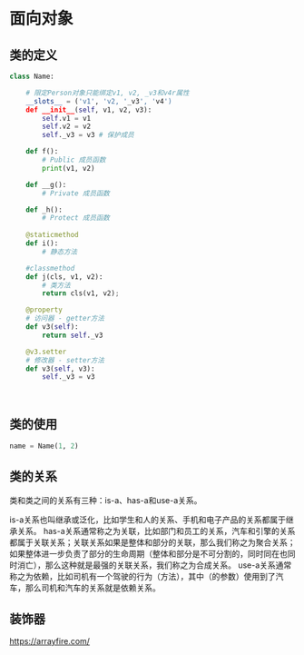 # 面向对象

## 类的定义
```python
class Name:

    # 限定Person对象只能绑定v1, v2, _v3和v4r属性
    __slots__ = ('v1', 'v2, '_v3', 'v4')
    def __init__(self, v1, v2, v3):
        self.v1 = v1
        self.v2 = v2
        self._v3 = v3 # 保护成员

    def f():
        # Public 成员函数
        print(v1, v2)

    def __g():
        # Private 成员函数

    def _h():
        # Protect 成员函数
    
    @staticmethod
    def i():
        # 静态方法

    #classmethod
    def j(cls, v1, v2):
        # 类方法
        return cls(v1, v2);

    @property
    # 访问器 - getter方法
    def v3(self):
        return self._v3

    @v3.setter
    # 修改器 - setter方法
    def v3(self, v3):
        self._v3 = v3
    
         
```

## 类的使用
```python
name = Name(1, 2)
```

## 类的关系
类和类之间的关系有三种：is-a、has-a和use-a关系。

is-a关系也叫继承或泛化，比如学生和人的关系、手机和电子产品的关系都属于继承关系。
has-a关系通常称之为关联，比如部门和员工的关系，汽车和引擎的关系都属于关联关系；关联关系如果是整体和部分的关联，那么我们称之为聚合关系；如果整体进一步负责了部分的生命周期（整体和部分是不可分割的，同时同在也同时消亡），那么这种就是最强的关联关系，我们称之为合成关系。
use-a关系通常称之为依赖，比如司机有一个驾驶的行为（方法），其中（的参数）使用到了汽车，那么司机和汽车的关系就是依赖关系。

## 装饰器
https://arrayfire.com/


## 